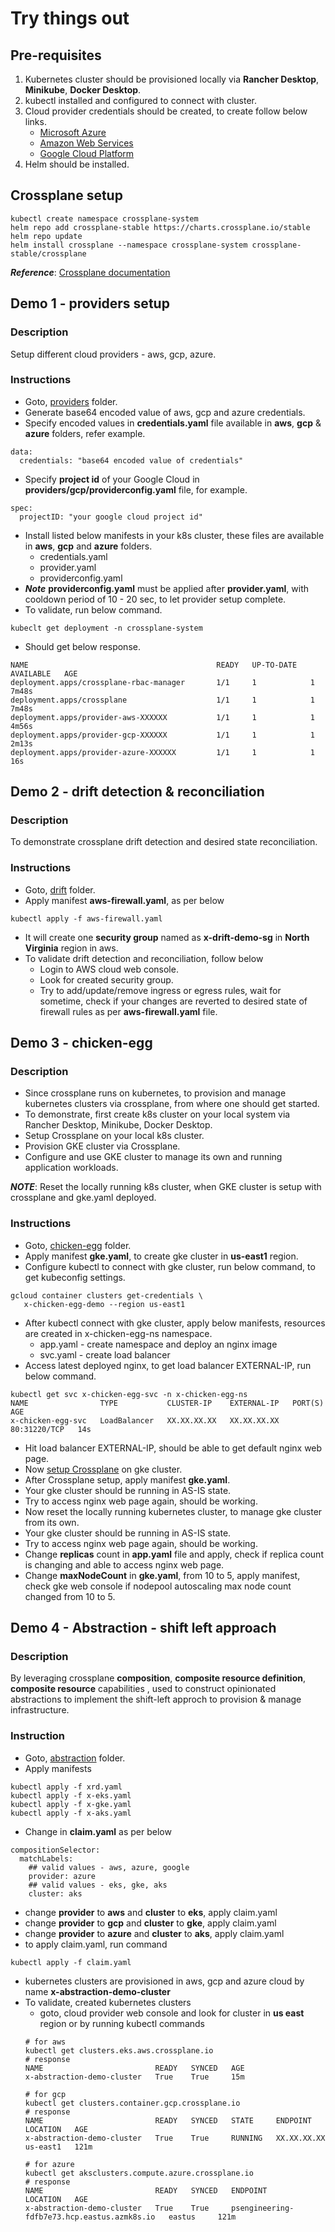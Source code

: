 # Try things out

## Pre-requisites
1. Kubernetes cluster should be provisioned locally via **Rancher Desktop**, **Minikube**, **Docker Desktop**.
2. kubectl installed and configured to connect with cluster.
2. Cloud provider credentials should be created, to create follow below links.
    - [Microsoft Azure](https://crossplane.io/docs/v1.10/cloud-providers/azure/azure-provider.html)
    - [Amazon Web Services](https://crossplane.io/docs/v1.10/cloud-providers/aws/aws-provider.html)
    - [Google Cloud Platform](https://crossplane.io/docs/v1.10/cloud-providers/gcp/gcp-provider.html)
3. Helm should be installed.

## Crossplane setup<a name="x-setup"></a>
```
kubectl create namespace crossplane-system
helm repo add crossplane-stable https://charts.crossplane.io/stable
helm repo update
helm install crossplane --namespace crossplane-system crossplane-stable/crossplane
```
**_Reference_**: [Crossplane documentation](https://crossplane.io/docs)

## Demo 1 - providers setup
### Description
Setup different cloud providers - aws, gcp, azure.

### Instructions
- Goto, [providers](https://github.com/PublicisSapient/ps-clouddevopscoe-meetups/blob/main/webinars/Infrastructure%20Automation%20-%20Past%2C%20Present%20and%20Future/providers) folder.
- Generate base64 encoded value of aws, gcp and azure credentials.
- Specify encoded values in **credentials.yaml** file available in **aws**, **gcp** & **azure** folders, refer example.
```
data:
  credentials: "base64 encoded value of credentials"
```
- Specify **project id** of your Google Cloud in **providers/gcp/providerconfig.yaml** file, for example.
```
spec:
  projectID: "your google cloud project id"
```
- Install listed below manifests in your k8s cluster, these files are available in **aws**, **gcp** and **azure** folders.
    - credentials.yaml
    - provider.yaml
    - providerconfig.yaml
- **_Note_** **providerconfig.yaml** must be applied after **provider.yaml**, with cooldown period of 10 - 20 sec, to let provider setup complete.
- To validate, run below command.
```
kubeclt get deployment -n crossplane-system
```
- Should get below response.
```
NAME                                          READY   UP-TO-DATE   AVAILABLE   AGE
deployment.apps/crossplane-rbac-manager       1/1     1            1           7m48s
deployment.apps/crossplane                    1/1     1            1           7m48s
deployment.apps/provider-aws-XXXXXX           1/1     1            1           4m56s
deployment.apps/provider-gcp-XXXXXX           1/1     1            1           2m13s
deployment.apps/provider-azure-XXXXXX         1/1     1            1           16s
```

## Demo 2 - drift detection & reconciliation
### Description
To demonstrate crossplane drift detection and desired state reconciliation.

### Instructions
- Goto, [drift](https://github.com/PublicisSapient/ps-clouddevopscoe-meetups/blob/feature-crossplane-demo/webinars/Infrastructure%20Automation%20-%20Past%2C%20Present%20and%20Future/drift) folder.
- Apply manifest **aws-firewall.yaml**, as per below
```
kubectl apply -f aws-firewall.yaml
```
- It will create one **security group** named as **x-drift-demo-sg** in **North Virginia** region in aws.
- To validate drift detection and reconciliation, follow below
    - Login to AWS cloud web console.
    - Look for created security group.
    - Try to add/update/remove ingress or egress rules, wait for sometime, check if your changes are reverted to desired state of firewall rules as per **aws-firewall.yaml** file.

## Demo 3 - chicken-egg
### Description
- Since crossplane runs on kubernetes, to provision and manage kubernetes clusters via crossplane, from where one should get started.
- To demonstrate, first create k8s cluster on your local system via Rancher Desktop, Minikube, Docker Desktop.
- Setup Crossplane on your local k8s cluster.
- Provision GKE cluster via Crossplane.
- Configure and use GKE cluster to manage its own and running application workloads.

**_NOTE_**: Reset the locally running k8s cluster, when GKE cluster is setup with crossplane and gke.yaml deployed.

### Instructions
- Goto, [chicken-egg](https://github.com/PublicisSapient/ps-clouddevopscoe-meetups/blob/feature-crossplane-demo/webinars/Infrastructure%20Automation%20-%20Past%2C%20Present%20and%20Future/chicken-egg) folder.
- Apply manifest **gke.yaml**, to create gke cluster in **us-east1** region.
- Configure kubectl to connect with gke cluster, run below command, to get kubeconfig settings.
```
gcloud container clusters get-credentials \
   x-chicken-egg-demo --region us-east1
```
- After kubectl connect with gke cluster, apply below manifests, resources are created in x-chicken-egg-ns namespace.
    - app.yaml - create namespace and deploy an nginx image
    - svc.yaml - create load balancer
- Access latest deployed nginx, to get load balancer EXTERNAL-IP, run below command.
```
kubectl get svc x-chicken-egg-svc -n x-chicken-egg-ns
NAME                TYPE           CLUSTER-IP    EXTERNAL-IP   PORT(S)        AGE
x-chicken-egg-svc   LoadBalancer   XX.XX.XX.XX   XX.XX.XX.XX   80:31220/TCP   14s
```
- Hit load balancer EXTERNAL-IP, should be able to get default nginx web page.
- Now [setup Crossplane](#x-setup) on gke cluster.
- After Crossplane setup, apply manifest **gke.yaml**.
- Your gke cluster should be running in AS-IS state.
- Try to access nginx web page again, should be working.
- Now reset the locally running kubernetes cluster, to manage gke cluster from its own.
- Your gke cluster should be running in AS-IS state.
- Try to access nginx web page again, should be working.
- Change **replicas** count in **app.yaml** file and apply, check if replica count is changing and able to access nginx web page.
- Change **maxNodeCount** in **gke.yaml**, from 10 to 5, apply manifest, check gke web console if nodepool autoscaling max node count changed from 10 to 5.

## Demo 4 - Abstraction - shift left approach
### Description
By leveraging crossplane **composition**, **composite resource definition**, **composite resource** capabilities , used to construct opinionated abstractions to implement the shift-left approch to provision & manage infrastructure.

### Instruction
- Goto, [abstraction](https://github.com/PublicisSapient/ps-clouddevopscoe-meetups/blob/feature-crossplane-demo/webinars/Infrastructure%20Automation%20-%20Past%2C%20Present%20and%20Future/abstraction) folder.
- Apply manifests
```
kubectl apply -f xrd.yaml
kubectl apply -f x-eks.yaml
kubectl apply -f x-gke.yaml
kubectl apply -f x-aks.yaml
```
- Change in **claim.yaml** as per below
```
compositionSelector:
  matchLabels:
    ## valid values - aws, azure, google
    provider: azure
    ## valid values - eks, gke, aks
    cluster: aks
```
 - change **provider** to **aws** and **cluster** to **eks**, apply claim.yaml
 - change **provider** to **gcp** and **cluster** to **gke**, apply claim.yaml
 - change **provider** to **azure** and **cluster** to **aks**, apply claim.yaml
 - to apply claim.yaml, run command
```
kubectl apply -f claim.yaml
```
- kubernetes clusters are provisioned in aws, gcp and azure cloud by name **x-abstraction-demo-cluster**
- To validate, created kubernetes clusters
    - goto, cloud provider web console and look for cluster in **us east** region or by running kubectl commands
    ```
    # for aws
    kubectl get clusters.eks.aws.crossplane.io
    # response
    NAME                         READY   SYNCED   AGE
    x-abstraction-demo-cluster   True    True     15m

    # for gcp
    kubectl get clusters.container.gcp.crossplane.io
    # response
    NAME                         READY   SYNCED   STATE     ENDPOINT        LOCATION   AGE
    x-abstraction-demo-cluster   True    True     RUNNING   XX.XX.XX.XX     us-east1   121m

    # for azure
    kubectl get aksclusters.compute.azure.crossplane.io
    # response
    NAME                         READY   SYNCED   ENDPOINT                                      LOCATION   AGE
    x-abstraction-demo-cluster   True    True     psengineering-fdfb7e73.hcp.eastus.azmk8s.io   eastus     121m
    ```